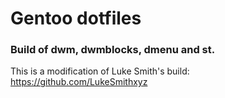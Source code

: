 # Gentoo dotfiles
### Build of dwm, dwmblocks, dmenu and st.
This is a modification of Luke Smith's build: https://github.com/LukeSmithxyz
